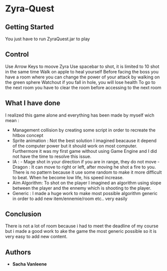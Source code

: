 # Zyra-Quest


## Getting Started

You just have to run ZyraQuest.jar to play
 
## Control
Use Arrow Keys to moove Zyra
Use spacebar to shot, it is limited to 10 shot in the same time
Walk on apple to heal yourself
Before facing the boss you have a room where you can change the power of your attack by walking on the green sphere
Watchout if you fall in hole, you will lose health
To go to the next room you have to clear the room before accessing to the next room


## What I have done 

I realized this game alone and everything has been made by myself wich mean : 
- Management collision by creating some script in order to recreate the hitbox concept
- Sprite animation : Not the best solution I imagined beacause it depend of the computer power but it should work on most computer. Furthermore it was my first game without using Game Engine and I did not have the time to resolve this issue.
- IA : - Mage shot in your direction if you are in range, they do not move
       - Dragon : It can move to right or left, after moving he shot a fire to you. There is no pattern because it use some random to make it more difficult to beat. When he become low life, his speed increase.
- Aim Algorithm:
  To shot on the player I imagined an algorithm using slope between the player and the ennemy which is shooting to the player.
- Generic : I made a huge work to make most possible algorithm generic in order to add new item/ennemie/room etc.. very easily

## Conclusion
There is not a lot of room because i had to meet the deadline of my course but i made a good work to ake the game the most generic possible so it is very easy to add new content.
## Authors

* **Sacha Vanleene** 
